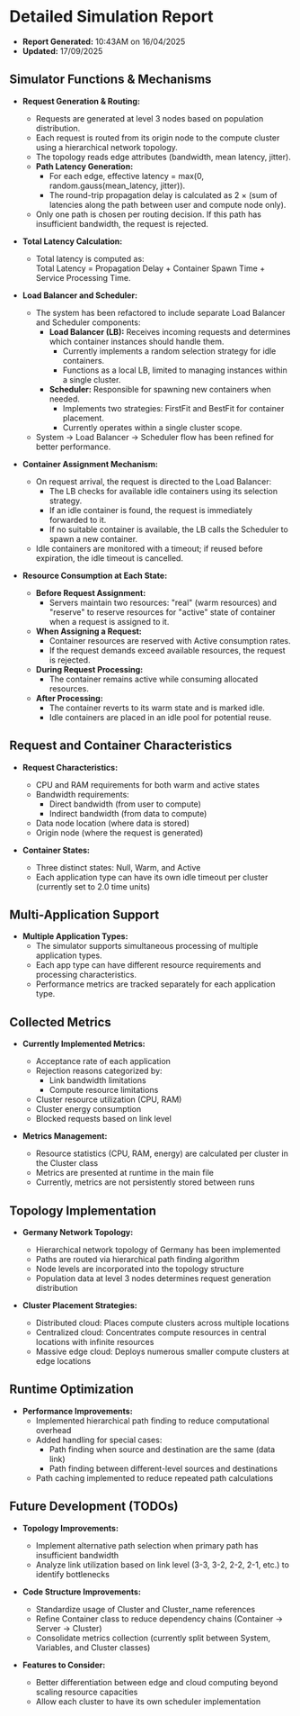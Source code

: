 # Detailed Simulation Report

- **Report Generated:** 10:43AM on 16/04/2025
- **Updated:** 17/09/2025

## Simulator Functions & Mechanisms

- **Request Generation & Routing:**
  - Requests are generated at level 3 nodes based on population distribution.
  - Each request is routed from its origin node to the compute cluster using a hierarchical network topology.
  - The topology reads edge attributes (bandwidth, mean latency, jitter).
  - **Path Latency Generation:**  
    - For each edge, effective latency = max(0, random.gauss(mean_latency, jitter)).
    - The round-trip propagation delay is calculated as 2 × (sum of latencies along the path between user and compute node only).
  - Only one path is chosen per routing decision. If this path has insufficient bandwidth, the request is rejected.

- **Total Latency Calculation:**
  - Total latency is computed as:  
    Total Latency = Propagation Delay + Container Spawn Time + Service Processing Time.

- **Load Balancer and Scheduler:**
  - The system has been refactored to include separate Load Balancer and Scheduler components:
    - **Load Balancer (LB):** Receives incoming requests and determines which container instances should handle them.
      - Currently implements a random selection strategy for idle containers.
      - Functions as a local LB, limited to managing instances within a single cluster.
    - **Scheduler:** Responsible for spawning new containers when needed.
      - Implements two strategies: FirstFit and BestFit for container placement.
      - Currently operates within a single cluster scope.
  - System → Load Balancer → Scheduler flow has been refined for better performance.

- **Container Assignment Mechanism:**
  - On request arrival, the request is directed to the Load Balancer:
    - The LB checks for available idle containers using its selection strategy.
    - If an idle container is found, the request is immediately forwarded to it.
    - If no suitable container is available, the LB calls the Scheduler to spawn a new container.
  - Idle containers are monitored with a timeout; if reused before expiration, the idle timeout is cancelled.

- **Resource Consumption at Each State:**
  - **Before Request Assignment:**
    - Servers maintain two resources: "real" (warm resources) and "reserve" to reserve resources for "active" state of container when a request is assigned to it.
  - **When Assigning a Request:**
    - Container resources are reserved with Active consumption rates.
    - If the request demands exceed available resources, the request is rejected.
  - **During Request Processing:**
    - The container remains active while consuming allocated resources.
  - **After Processing:**
    - The container reverts to its warm state and is marked idle.
    - Idle containers are placed in an idle pool for potential reuse.

## Request and Container Characteristics

- **Request Characteristics:**
  - CPU and RAM requirements for both warm and active states
  - Bandwidth requirements:
    - Direct bandwidth (from user to compute)
    - Indirect bandwidth (from data to compute)
  - Data node location (where data is stored)
  - Origin node (where the request is generated)

- **Container States:**
  - Three distinct states: Null, Warm, and Active
  - Each application type can have its own idle timeout per cluster (currently set to 2.0 time units)

## Multi-Application Support

- **Multiple Application Types:**
  - The simulator supports simultaneous processing of multiple application types.
  - Each app type can have different resource requirements and processing characteristics.
  - Performance metrics are tracked separately for each application type.

## Collected Metrics

- **Currently Implemented Metrics:**
  - Acceptance rate of each application
  - Rejection reasons categorized by:
    - Link bandwidth limitations
    - Compute resource limitations
  - Cluster resource utilization (CPU, RAM)
  - Cluster energy consumption
  - Blocked requests based on link level

- **Metrics Management:**
  - Resource statistics (CPU, RAM, energy) are calculated per cluster in the Cluster class
  - Metrics are presented at runtime in the main file
  - Currently, metrics are not persistently stored between runs

## Topology Implementation

- **Germany Network Topology:**
  - Hierarchical network topology of Germany has been implemented
  - Paths are routed via hierarchical path finding algorithm
  - Node levels are incorporated into the topology structure
  - Population data at level 3 nodes determines request generation distribution

- **Cluster Placement Strategies:**
  - Distributed cloud: Places compute clusters across multiple locations
  - Centralized cloud: Concentrates compute resources in central locations with infinite resources
  - Massive edge cloud: Deploys numerous smaller compute clusters at edge locations

## Runtime Optimization

- **Performance Improvements:**
  - Implemented hierarchical path finding to reduce computational overhead
  - Added handling for special cases:
    - Path finding when source and destination are the same (data link)
    - Path finding between different-level sources and destinations
  - Path caching implemented to reduce repeated path calculations

## Future Development (TODOs)

- **Topology Improvements:**
  - Implement alternative path selection when primary path has insufficient bandwidth
  - Analyze link utilization based on link level (3-3, 3-2, 2-2, 2-1, etc.) to identify bottlenecks

- **Code Structure Improvements:**
  - Standardize usage of Cluster and Cluster_name references
  - Refine Container class to reduce dependency chains (Container → Server → Cluster)
  - Consolidate metrics collection (currently split between System, Variables, and Cluster classes)

- **Features to Consider:**
  - Better differentiation between edge and cloud computing beyond scaling resource capacities
  - Allow each cluster to have its own scheduler implementation
